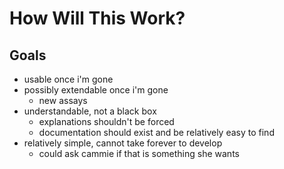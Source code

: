 # How Will This Work?

## Goals

- usable once i'm gone
- possibly extendable once i'm gone
    - new assays
- understandable, not a black box
    - explanations shouldn't be forced
    - documentation should exist and be relatively easy to find
- relatively simple, cannot take forever to develop
    - could ask cammie if that is something she wants

